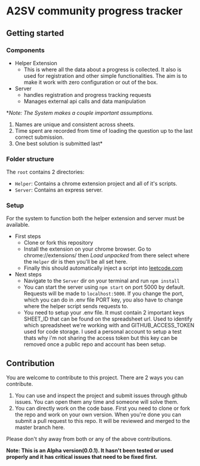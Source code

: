 # A2SV community progress tracker

## Getting started

### Components

* Helper Extension
  * This is where all the data about a progress is collected. It also is used for registration and other
       simple functionalities. The aim is to make it work with zero configuration or out of the box.
* Server
  * handles registration and progress tracking requests
  * Manages external api calls and data manipulation

**Note: The System makes a couple  important assumptions.*

  1. Names are unique and consistent across sheets.
  2. Time spent are recorded from time of loading the question up to the last correct submission.
  3. One best solution is submitted last*

### Folder structure

The `root` contains 2 directories:
* `Helper`: Contains a chrome extension project and all of it's scripts.
* `Server`: Contains an express server.

### Setup

For the system to function both the helper extension and server must be available.

* First steps
  * Clone or fork this repository
  * Install the extension on your chrome browser. Go to chrome://extensions/ then *Load unpacked* from there select where the `Helper` dir is then you'll be all set here.
  * Finally this should automatically inject a script into [leetcode.com](https://leetcode.com/problems)
* Next steps
  * Navigate to the `Server` dir on your terminal and run `npm install`
  * You can start the server using `npm start` on port 5000 by default. Requests will be made to `localhost:5000`. If you change the port, which you can do in .env file PORT key, you also have to change where the helper script sends requests to.
  * You need to setup your .env file. It must contain 2 important keys SHEET_ID that can be found on the spreadsheet url. Used to identify which spreadsheet we're working with and GITHUB_ACCESS_TOKEN used for code storage. I used a personal account to setup a test thats why i'm not sharing the access token but this key can be removed once a public repo and account has been setup.

## Contribution

You are welcome to contribute to this project. There are 2 ways you can contribute.

1. You can use and inspect the project and submit issues through github issues. You can open them any time and someone will solve them.
2. You can directly work on the code base. First you need to clone or fork the repo and work on your own version. When you're done you can submit a pull request to this repo. It will be reviewed and merged to the master branch here.

Please don't shy away from both or any of the above contributions.

**Note: This is an Alpha version(0.0.1). It hasn't been tested or used properly and it has critical issues that need to be fixed first.**
